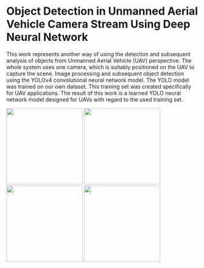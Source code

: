 # Object Detection in Unmanned Aerial Vehicle Camera Stream Using Deep Neural Network
This work represents another way of using the detection and subsequent analysis of objects from Unmanned Aerial Vehicle (UAV) perspective. The whole system uses one camera, which is suitably positioned on the UAV to capture the scene. Image processing and subsequent object detection using the YOLOv4 convolutional neural network model. The YOLO model was trained on our own dataset. This training set was created specifically for UAV applications. The result of this work is a learned YOLO neural network model designed for UAVs with regard to the used training set.

<p float="center">
  <img src="https://drive.google.com/uc?id=1boxg0Mui2vfPdvQ_nGBF9sQa2gANmjEf" width="200" />
  <img src="https://drive.google.com/uc?id=1t_ioAAK7zLW0CU5xHoStTeEDxtuqg4ho" width="200" />
  <img src="https://drive.google.com/uc?id=1g191w6fDrlVKNChyWkfXK1rAKW5MwzmH" width="200" />
  <img src="https://drive.google.com/uc?id=1f4B0i1wBc1Jk9wVEzQsfuSR-7piq0iwv" width="200" />
</p>
